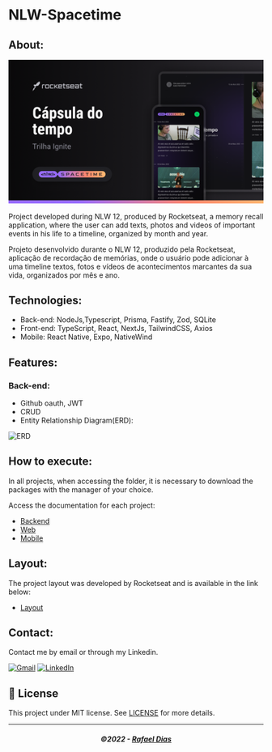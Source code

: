 # NLW-Spacetime

## About:
<img src=".github/Thumbnail.png" alt="nlw spacetime" />

Project developed during NLW 12, produced by Rocketseat, a memory recall application, where the user can add texts, photos and videos of important events in his life to a timeline, organized by month and year.

Projeto desenvolvido durante o NLW 12, produzido pela Rocketseat, aplicação de recordação de memórias, onde o usuário pode adicionar à uma timeline textos, fotos e vídeos de acontecimentos marcantes da sua vida, organizados por mês e ano.

## Technologies:
* Back-end: NodeJs,Typescript, Prisma, Fastify, Zod, SQLite
* Front-end: TypeScript, React, NextJs, TailwindCSS, Axios
* Mobile: React Native, Expo, NativeWind

## Features: 
### Back-end:
* Github oauth, JWT
* CRUD
* Entity Relationship Diagram(ERD):
<img src=".server/prisma/migrations/ERD.svg" alt="ERD" />

## How to execute:

In all projects, when accessing the folder, it is necessary to download the packages with the manager of your choice.

Access the documentation for each project:
- [Backend](./server/README.md)
- [Web](./web/README.md)
- [Mobile](./mobile/README.md)

## Layout:
The project layout was developed by Rocketseat and is available in the link below:

- [Layout]([https://www.figma.com/community/file/1169028343875283461](https://www.figma.com/file/TS2JiV9SOi67fcvoz3Ne1U/C%C3%A1psula-do-tempo-%E2%80%A2-Trilha-Ignite-(Community)?type=design&node-id=205%3A3&mode=design&t=xGJkzkH3v2LDqMAX-1))

## Contact:

Contact me by email or through my Linkedin.

<a href="mailto:dias416@gmail.com"><img src="https://img.shields.io/badge/Gmail-D14836?style=for-the-badge&logo=gmail&logoColor=white" alt="Gmail"/></a>
<a href="https://linkedin.com/in/rafael-dias-moura-a935b370"><img src="https://img.shields.io/badge/linkedin%20-%230077B5.svg?&style=for-the-badge&logo=linkedin&logoColor=white" alt="LinkedIn"/></a>

## 📝 License

This project under MIT license. See [LICENSE](LICENSE.md) for more details.

---

<h5 align="center">
  &copy;2022 - <a href="https://github.com/rafael-dias-moura">Rafael Dias</a>
</h5>

 
